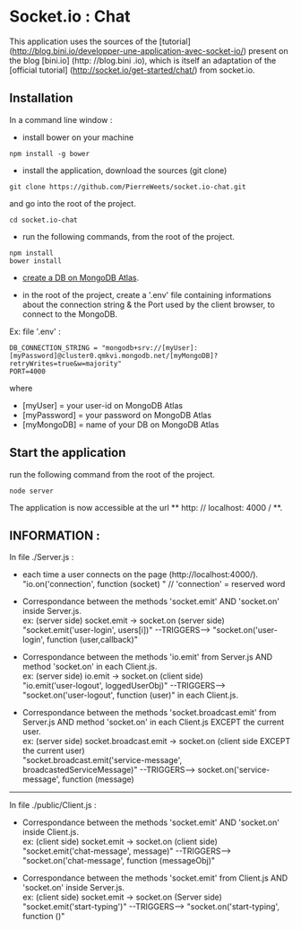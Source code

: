 # Socket.io : Chat
This application uses the sources of the [tutorial] (http://blog.bini.io/developper-une-application-avec-socket-io/) present on the blog [bini.io] (http: //blog.bini .io), which is itself an adaptation of the [official tutorial] (http://socket.io/get-started/chat/) from socket.io.

## Installation

In a command line window :  

* install bower on your machine
```
npm install -g bower
```

* install the application, download the sources (git clone) 
```
git clone https://github.com/PierreWeets/socket.io-chat.git
```
and go into the root of the project.
```
cd socket.io-chat
```

* run the following commands, from the root of the project.  
```
npm install
bower install
```

* [create a DB on MongoDB Atlas](https://www.mongodb.com/cloud/atlas/signup).

* in the root of the project, create a '.env' file containing informations about the connection string & the Port used by the client browser, to connect to the MongoDB.

Ex: file '.env' :
```
DB_CONNECTION_STRING = "mongodb+srv://[myUser]:[myPassword]@cluster0.qmkvi.mongodb.net/[myMongoDB]?retryWrites=true&w=majority"
PORT=4000
```
where
* [myUser] = your user-id on MongoDB Atlas
* [myPassword] = your password on MongoDB Atlas
* [myMongoDB] = name of your DB on MongoDB Atlas

## Start the application
run the following command from the root of the project.  
```
node server
```
The application is now accessible at the url ** http: // localhost: 4000 / **.  


## INFORMATION :  

In file ./Server.js :  

- each time a user connects on the page (http://localhost:4000/).  
"io.on('connection', function (socket) "  // 'connection' = reserved word

- Correspondance between the methods 'socket.emit' AND 'socket.on' inside Server.js.  
ex: (server side) socket.emit -> socket.on  (server side)  
"socket.emit('user-login', users[i])" --TRIGGERS--> "socket.on('user-login', function (user,callback)"

- Correspondance between the methods 'io.emit' from Server.js AND method 'socket.on' in each Client.js.  
ex: (server side) io.emit -> socket.on  (client side)  
"io.emit('user-logout', loggedUserObj)" --TRIGGERS--> "socket.on('user-logout', function (user)" in each Client.js.

- Correspondance between the methods 'socket.broadcast.emit' from Server.js AND method 'socket.on' in each Client.js EXCEPT the current user.  
ex: (server side) socket.broadcast.emit -> socket.on (client side EXCEPT the current user)  
"socket.broadcast.emit('service-message', broadcastedServiceMessage)" --TRIGGERS--> socket.on('service-message', function (message) 

---------------------  
In file ./public/Client.js :

- Correspondance between the methods 'socket.emit' AND 'socket.on' inside Client.js.  
ex: (client side) socket.emit -> socket.on (client side)  
"socket.emit('chat-message', message)" --TRIGGERS--> "socket.on('chat-message', function (messageObj)" 

- Correspondance between the methods 'socket.emit' from Client.js AND 'socket.on' inside Server.js.  
ex: (client side) socket.emit -> socket.on (Server side)  
"socket.emit('start-typing')" --TRIGGERS--> "socket.on('start-typing', function ()"
